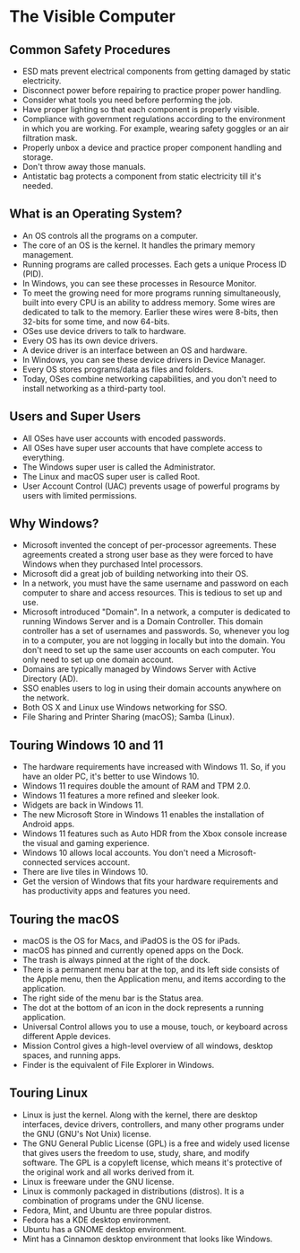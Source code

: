 # The Visible Computer

## Common Safety Procedures
- ESD mats prevent electrical components from getting damaged by static electricity.
- Disconnect power before repairing to practice proper power handling.
- Consider what tools you need before performing the job.
- Have proper lighting so that each component is properly visible.
- Compliance with government regulations according to the environment in which you are working. For example, wearing safety goggles or an air filtration mask.
- Properly unbox a device and practice proper component handling and storage.
- Don't throw away those manuals.
- Antistatic bag protects a component from static electricity till it's needed.

## What is an Operating System?
- An OS controls all the programs on a computer.
- The core of an OS is the kernel. It handles the primary memory management.
- Running programs are called processes. Each gets a unique Process ID (PID).
- In Windows, you can see these processes in Resource Monitor.
- To meet the growing need for more programs running simultaneously, built into every CPU is an ability to address memory. Some wires are dedicated to talk to the memory. Earlier these wires were 8-bits, then 32-bits for some time, and now 64-bits.
- OSes use device drivers to talk to hardware.
- Every OS has its own device drivers.
- A device driver is an interface between an OS and hardware.
- In Windows, you can see these device drivers in Device Manager.
- Every OS stores programs/data as files and folders.
- Today, OSes combine networking capabilities, and you don't need to install networking as a third-party tool.

## Users and Super Users
- All OSes have user accounts with encoded passwords.
- All OSes have super user accounts that have complete access to everything.
- The Windows super user is called the Administrator.
- The Linux and macOS super user is called Root.
- User Account Control (UAC) prevents usage of powerful programs by users with limited permissions.

## Why Windows?
- Microsoft invented the concept of per-processor agreements. These agreements created a strong user base as they were forced to have Windows when they purchased Intel processors.
- Microsoft did a great job of building networking into their OS.
- In a network, you must have the same username and password on each computer to share and access resources. This is tedious to set up and use.
- Microsoft introduced "Domain". In a network, a computer is dedicated to running Windows Server and is a Domain Controller. This domain controller has a set of usernames and passwords. So, whenever you log in to a computer, you are not logging in locally but into the domain. You don't need to set up the same user accounts on each computer. You only need to set up one domain account.
- Domains are typically managed by Windows Server with Active Directory (AD).
- SSO enables users to log in using their domain accounts anywhere on the network.
- Both OS X and Linux use Windows networking for SSO.
- File Sharing and Printer Sharing (macOS); Samba (Linux).

## Touring Windows 10 and 11
- The hardware requirements have increased with Windows 11. So, if you have an older PC, it's better to use Windows 10.
- Windows 11 requires double the amount of RAM and TPM 2.0.
- Windows 11 features a more refined and sleeker look.
- Widgets are back in Windows 11.
- The new Microsoft Store in Windows 11 enables the installation of Android apps.
- Windows 11 features such as Auto HDR from the Xbox console increase the visual and gaming experience.
- Windows 10 allows local accounts. You don't need a Microsoft-connected services account.
- There are live tiles in Windows 10.
- Get the version of Windows that fits your hardware requirements and has productivity apps and features you need.

## Touring the macOS
- macOS is the OS for Macs, and iPadOS is the OS for iPads.
- macOS has pinned and currently opened apps on the Dock.
- The trash is always pinned at the right of the dock.
- There is a permanent menu bar at the top, and its left side consists of the Apple menu, then the Application menu, and items according to the application.
- The right side of the menu bar is the Status area.
- The dot at the bottom of an icon in the dock represents a running application.
- Universal Control allows you to use a mouse, touch, or keyboard across different Apple devices.
- Mission Control gives a high-level overview of all windows, desktop spaces, and running apps.
- Finder is the equivalent of File Explorer in Windows.

## Touring Linux
- Linux is just the kernel. Along with the kernel, there are desktop interfaces, device drivers, controllers, and many other programs under the GNU (GNU's Not Unix) license.
- The GNU General Public License (GPL) is a free and widely used license that gives users the freedom to use, study, share, and modify software. The GPL is a copyleft license, which means it's protective of the original work and all works derived from it.
- Linux is freeware under the GNU license.
- Linux is commonly packaged in distributions (distros). It is a combination of programs under the GNU license.
- Fedora, Mint, and Ubuntu are three popular distros.
- Fedora has a KDE desktop environment.
- Ubuntu has a GNOME desktop environment.
- Mint has a Cinnamon desktop environment that looks like Windows.